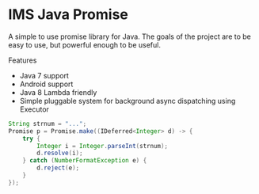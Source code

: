 # IMS Java Promise

A simple to use promise library for Java. The goals of the project are to be easy to use, but powerful enough to be useful.

Features
* Java 7 support
* Android support
* Java 8 Lambda friendly
* Simple pluggable system for background async dispatching using Executor


```Java
String strnum = "...";
Promise p = Promise.make((IDeferred<Integer> d) -> {
    try {
        Integer i = Integer.parseInt(strnum);
        d.resolve(i);
    } catch (NumberFormatException e) {
        d.reject(e);
    }
});
```
